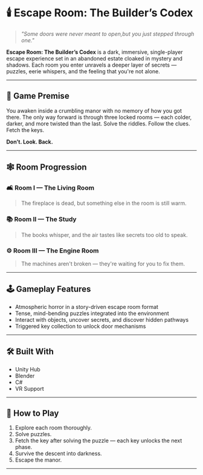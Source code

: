 # 🕯️ Escape Room: The Builder’s Codex

> _"Some doors were never meant to open,but you just stepped through one."_

**Escape Room: The Builder’s Codex** is a dark, immersive, single-player escape experience set in an abandoned estate cloaked in mystery and shadows. Each room you enter unravels a deeper layer of secrets — puzzles, eerie whispers, and the feeling that you're not alone.

---

## 🧠 Game Premise

You awaken inside a crumbling manor with no memory of how you got there. The only way forward is through three locked rooms — each colder, darker, and more twisted than the last. Solve the riddles. Follow the clues. Fetch the keys. 

**Don’t. Look. Back.**

---

## 🕸️ Room Progression

### 🛋️ Room I — The Living Room  
> The fireplace is dead, but something else in the room is still warm.

### 📚 Room II — The Study  
> The books whisper, and the air tastes like secrets too old to speak.

### ⚙️ Room III — The Engine Room  
> The machines aren't broken — they're waiting for you to fix them.

---

## 🕹️ Gameplay Features

- Atmospheric horror in a story-driven escape room format
- Tense, mind-bending puzzles integrated into the environment
- Interact with objects, uncover secrets, and discover hidden pathways
- Triggered key collection to unlock door mechanisms

---

## 🛠️ Built With

- Unity Hub
- Blender
- C#
- VR Support

---

## 🚀 How to Play

1. Explore each room thoroughly.
2. Solve puzzles.
3. Fetch the key after solving the puzzle — each key unlocks the next phase.
4. Survive the descent into darkness.
5. Escape the manor.

---

